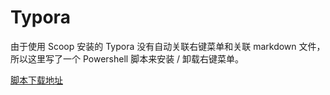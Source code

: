 # Typora

由于使用 Scoop 安装的 Typora 没有自动关联右键菜单和关联 markdown 文件，所以这里写了一个 Powershell 脚本来安装 / 卸载右键菜单。

[脚本下载地址](software/typora/typora-context.ps1 ':ignore')